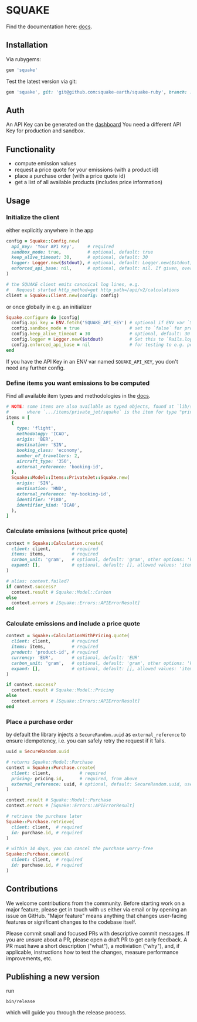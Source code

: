 # SQUAKE

Find the documentation here: [docs](https://docs.squake.earth/).

## Installation

Via rubygems:

```ruby
gem 'squake'
```

Test the latest version via git:

```ruby
gem 'squake', git: 'git@github.com:squake-earth/squake-ruby', branch: :main
```

## Auth

An API Key can be generated on the [dashboard](https://dashboard.squake.earth/.)
You need a different API Key for production and sandbox.

## Functionality

* compute emission values
* request a price quote for your emissions (with a product id)
* place a purchase order (with a price quote id)
* get a list of all available products (includes price information)

## Usage

### Initialize the client

either explicitly anywhere in the app

```ruby
config = Squake::Config.new(
  api_key: 'Your API Key',     # required
  sandbox_mode: true,          # optional, default: true
  keep_alive_timeout: 30,      # optional, default: 30
  logger: Logger.new($stdout), # optional, default: Logger.new($stdout)
  enforced_api_base: nil,      # optional, default: nil. If given, overrides the API base URL.
)

# the SQUAKE client emits canonical log lines, e.g.
#   Request started http_method=get http_path=/api/v2/calculations
client = Squake::Client.new(config: config)
```

or once globally in e.g. an initializer

```ruby
Squake.configure do |config|
  config.api_key = ENV.fetch('SQUAKE_API_KEY') # optional if ENV var `SQUAKE_API_KEY` is set
  config.sandbox_mode = true                   # set to `false` for production
  config.keep_alive_timeout = 30               # optional, default: 30
  config.logger = Logger.new($stdout)          # Set this to `Rails.logger` when using Rails
  config.enforced_api_base = nil               # for testing to e.g. point to a local server
end
```

If you have the API Key in an ENV var named `SQUAKE_API_KEY`, you don't need any further config.

### Define items you want emissions to be computed

Find all available item types and methodologies in the [docs](https://docs-v2.squake.earth/group/endpoint-calculations).

```ruby
# NOTE: some items are also available as typed objects, found at `lib/squake/model/items/**/*.rb`
#       where `.../items/private_jet/squake` is the item for type "private_jet" and methodology "squake".
items = [
  {
    type: 'flight',
    methodology: 'ICAO',
    origin: 'BER',
    destination: 'SIN',
    booking_class: 'economy',
    number_of_travellers: 2,
    aircraft_type: '350',
    external_reference: 'booking-id',
  },
  Squake::Model::Items::PrivateJet::Squake.new(
    origin: 'SIN',
    destination: 'HND',
    external_reference: 'my-booking-id',
    identifier: 'P180',
    identifier_kind: 'ICAO',
  ),
]
```

### Calculate emissions (without price quote)

```ruby
context = Squake::Calculation.create(
  client: client,        # required
  items: items,          # required
  carbon_unit: 'gram',   # optional, default: 'gram', other options: 'kilogram', 'tonne'
  expand: [],            # optional, default: [], allowed values: 'items' to enrich the response
)

# alias: context.failed?
if context.success?
  context.result # Squake::Model::Carbon
else
  context.errors # [Squake::Errors::APIErrorResult]
end
```

### Calculate emissions and include a price quote

```ruby
context = Squake::CalculationWithPricing.quote(
  client: client,        # required
  items: items,          # required
  product: 'product-id', # required
  currency: 'EUR',       # optional, default: 'EUR'
  carbon_unit: 'gram',   # optional, default: 'gram', other options: 'kilogram', 'tonne'
  expand: [],            # optional, default: [], allowed values: 'items', 'product', 'price' to enrich the response
)

if context.success?
  context.result # Squake::Model::Pricing
else
  context.errors # [Squake::Errors::APIErrorResult]
end
```

### Place a purchase order

by default the library injects a `SecureRandom.uuid` as `external_reference` to ensure idempotency, i.e. you can safely retry the request if it fails.

```ruby
uuid = SecureRandom.uuid

# returns Squake::Model::Purchase
context = Squake::Purchase.create(
  client: client,           # required
  pricing: pricing.id,      # required, from above
  external_reference: uuid, # optional, default: SecureRandom.uuid, used for idempotency, if given, MUST be unique
)

context.result # Squake::Model::Purchase
context.errors # [Squake::Errors::APIErrorResult]

# retrieve the purchase later
Squake::Purchase.retrieve(
  client: client,  # required
  id: purchase.id, # required
)

# within 14 days, you can cancel the purchase worry-free
Squake::Purchase.cancel(
  client: client,  # required
  id: purchase.id, # required
)
```

## Contributions

We welcome contributions from the community. Before starting work on a major feature, please get in touch with us either via email or by opening an issue on GitHub. "Major feature" means anything that changes user-facing features or significant changes to the codebase itself.

Please commit small and focused PRs with descriptive commit messages. If you are unsure about a PR, please open a draft PR to get early feedback. A PR must have a short description ("what"), a motiviation ("why"), and, if applicable, instructions how to test the changes, measure performance improvements, etc.

## Publishing a new version

run

```shell
bin/release
```

which will guide you through the release process.
